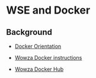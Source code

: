 # WSE and Docker

## Background

* [Docker Orientation](https://docs.docker.com/get-started/)

* [Wowza Docker instructions](https://www.wowza.com/docs/how-to-set-up-wowza-streaming-engine-using-docker)
* [Wowza Docker Hub](https://hub.docker.com/u/wowzamedia)
